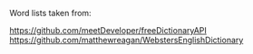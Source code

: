 Word lists taken from:

  https://github.com/meetDeveloper/freeDictionaryAPI 
  https://github.com/matthewreagan/WebstersEnglishDictionary
